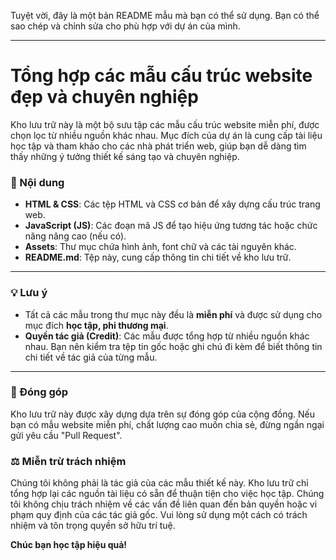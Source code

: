 Tuyệt vời, đây là một bản README mẫu mà bạn có thể sử dụng. Bạn có thể sao chép và chỉnh sửa cho phù hợp với dự án của mình.

---

# Tổng hợp các mẫu cấu trúc website đẹp và chuyên nghiệp

Kho lưu trữ này là một bộ sưu tập các mẫu cấu trúc website miễn phí, được chọn lọc từ nhiều nguồn khác nhau. Mục đích của dự án là cung cấp tài liệu học tập và tham khảo cho các nhà phát triển web, giúp bạn dễ dàng tìm thấy những ý tưởng thiết kế sáng tạo và chuyên nghiệp.

### 📜 Nội dung

* **HTML & CSS**: Các tệp HTML và CSS cơ bản để xây dựng cấu trúc trang web.
* **JavaScript (JS)**: Các đoạn mã JS để tạo hiệu ứng tương tác hoặc chức năng nâng cao (nếu có).
* **Assets**: Thư mục chứa hình ảnh, font chữ và các tài nguyên khác.
* **README.md**: Tệp này, cung cấp thông tin chi tiết về kho lưu trữ.

---

### 💡 Lưu ý

* Tất cả các mẫu trong thư mục này đều là **miễn phí** và được sử dụng cho mục đích **học tập, phi thương mại**.
* **Quyền tác giả (Credit)**: Các mẫu được tổng hợp từ nhiều nguồn khác nhau. Bạn nên kiểm tra tệp tin gốc hoặc ghi chú đi kèm để biết thông tin chi tiết về tác giả của từng mẫu.

---

### 🤝 Đóng góp

Kho lưu trữ này được xây dựng dựa trên sự đóng góp của cộng đồng. Nếu bạn có mẫu website miễn phí, chất lượng cao muốn chia sẻ, đừng ngần ngại gửi yêu cầu "Pull Request".

### ⚖️ Miễn trừ trách nhiệm

Chúng tôi không phải là tác giả của các mẫu thiết kế này. Kho lưu trữ chỉ tổng hợp lại các nguồn tài liệu có sẵn để thuận tiện cho việc học tập. Chúng tôi không chịu trách nhiệm về các vấn đề liên quan đến bản quyền hoặc vi phạm quy định của các tác giả gốc. Vui lòng sử dụng một cách có trách nhiệm và tôn trọng quyền sở hữu trí tuệ.

**Chúc bạn học tập hiệu quả!**
